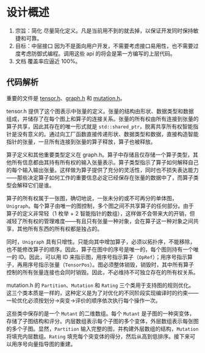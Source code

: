 ﻿# 设计概述

1. 宗旨：简化
   尽量简化定义。凡是当前用不到的就去掉，以保证开发同时保持敏捷和可靠。
2. 目标：中层接口
   因为不是面向用户开发，不需要考虑接口易用性，也不需要过度考虑防御式编程。调用这些 api 的将会是第一方编写的上层代码。
3. 文档
   覆盖率应逼近 100%。

## 代码解析

重要的文件是 [tensor.h](src/tensor.h)、[graph.h](src/graph.h) 和 [mutation.h](src/mutation.h)。

tensor.h 提供了这个图表示中张量的定义。张量的结构由形状、数据类型和数据组成，并储存了在每个图上和算子的连接关系。张量的所有权由所有连接到张量的算子共享，因此其存在的唯一形式就是 `std::shared_ptr`，脱离共享所有权智能指针是没有意义的。通过向工厂函数直接传递形状、数据类型和数据，直接构造智能指针的张量，一旦所有连接到张量的算子释放，算子也被释放。

算子定义和其他重要类型定义在 graph.h。算子中存储且仅存储一个算子类型，其他所有信息都由其持有所有权的输入张量表示。算子类型指示了算子如何解释自己的每个输入输出张量。这样做为算子提供了充分的灵活性，同时也不损失表达能力——那些决定算子如何工作的重要信息必定已经保存在张量的数据中了，而算子类型会解释它们是谁。

算子的所有权属于一张图，确切地说，一张未分的或不可再分的单体图，`Unigraph`。每个算子由唯一的图控制，多个图之间不共享算子的任何部分。由于算子的定义非常轻（1 枚举 + 2 智能指针的数组），这样做不会带来大的开销，但减轻了所有权的管理难度——有且只有张量一种对象，会在算子这一种对象之间共享，其他所有东西的所有权都是独占的。

同时，`Unigraph` 具有只增性。只能向其中增加算子，必须以拓扑序，不能移除，也不能修改算子的顺序。因此，算子在图中的序号是唯一的，每个图则持有一个唯一的 ID。因此，可以用 ID 来指示图，用序号指示算子（`OpRef`）；用序号指示算子，再用序号指示张量（`TensorPos`）。图必须整体销毁，销毁时，其中所有算子控制的所有张量连接也会同时销毁。因此，不必维持不可独立存在的所有权关系。

mutation.h 的 `Partition`、`Mutation` 和 `Rating` 三个类用于支持图的规则优化。这三个类本质是一样的，这种定义是为了对优化的不同阶段实现编译时的约束——一轮优化必须按划分→突变→评价的顺序依次执行每个操作一次。

这些类中保存的是一个 `Mutant` 的二维数组。每个 `Mutant` 是子图的一种突变体，存储了子图结构和评分。内层数组表示每个子图的多个变体，外层数组表示每张图的多个子图。显然，`Partition` 输入完整的图，并构建外层数组的结构，`Mutation` 将填充内层数组。`Rating` 填充每个突变体的得分，然后从高到低排序。接下来可以用序号向量指导图的重建。

